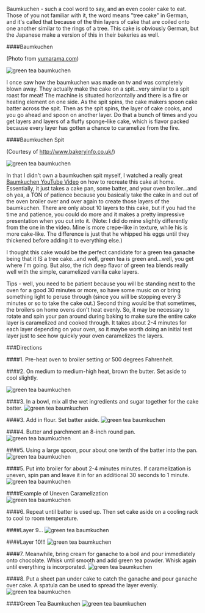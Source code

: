 Baumkuchen - such a cool word to say, and an even cooler cake to eat.  Those of you not familiar with it, the word means "tree cake" in German, and it's called that because of the thin layers of cake that are coiled onto one another similar to the rings of a tree.  This cake is obviously German, but the Japanese make a version of this in their bakeries as well. 

####Baumkuchen 

(Photo from [yumarama.com](www.yumarama.com))

![green tea baumkuchen](../img/105-1a.jpg "")

I once saw how the baumkuchen was made on tv and was completely blown away.  They actually make the cake on a spit...very similar to a spit roast for meat!  The machine is situated horizontally and there is a fire or heating element on one side.  As the spit spins, the cake makers spoon cake batter across the spit.  Then as the spit spins, the layer of cake cooks, and you go ahead and spoon on another layer.  Do that a bunch of times and you get layers and layers of a fluffy sponge-like cake, which is flavor packed because every layer has gotten a chance to caramelize from the fire.

####Baumkuchen Spit 

(Courtesy of http://www.bakeryinfo.co.uk/)

![green tea baumkuchen](../img/105-2.jpg "")

In that I didn't own a baumkuchen spit myself, I watched a really great [Baumkuchen YouTube Video](https://www.youtube.com/watch?v=3IOlA4hlvQk) on how to recreate this cake at home.  Essentially, it just takes a cake pan, some batter, and your oven broiler...and oh yea, a TON of patience because you basically take the cake in and out of the oven broiler over and over again to create those layers of the baumkuchen.  There are only about 10 layers to this cake, but if you had the time and patience, you could do more and it makes a pretty impressive presentation when you cut into it.  (Note: I did do mine slightly differently from the one in the video.  Mine is more crepe-like in texture, while his is more cake-like.  The difference is just that he whipped his eggs until they thickened before adding it to everything else.)
 
I thought this cake would be the perfect candidate for a green tea ganache being that it IS a tree cake...and well, green tea is green and...well, you get where I'm going.  But also, the rich deep flavor of green tea blends really well with the simple, caramelized vanilla cake layers.

Tips - well, you need to be patient because you will be standing next to the oven for a good 30 minutes or more, so have some music on or bring something light to peruse through (since you will be stopping every 3 minutes or so to take the cake out.)  Second thing would be that sometimes, the broilers on home ovens don't heat evenly.  So, it may be necessary to rotate and spin your pan around during baking to make sure the entire cake layer is caramelized and cooked through.  It takes about 2-4 minutes for each layer depending on your oven, so it maybe worth doing an initial test layer just to see how quickly your oven caramelizes the layers.  


###Directions

####1. Pre-heat oven to broiler setting or 500 degrees Fahrenheit.

####2. On medium to medium-high heat, brown the butter.  Set aside to cool slightly.

![green tea baumkuchen](../img/105-4.jpg "")

####3. In a bowl, mix all the wet ingredients and sugar together for the cake batter.
![green tea baumkuchen](../img/105-3.jpg "")

####3. Add in flour.  Set batter aside.
![green tea baumkuchen](../img/105-6.jpg "")

####4. Butter and parchment an 8-inch round pan.
![green tea baumkuchen](../img/105-7.jpg "")

####5. Using a large spoon, pour about one tenth of the batter into the pan.  
![green tea baumkuchen](../img/105-8.jpg "")

####5. Put into broiler for about 2-4 minutes minutes.  If caramelization is uneven, spin pan and leave it in for an additional 30 seconds to 1 minute. 
![green tea baumkuchen](../img/105-9.jpg "")

####Example of Uneven Caramelization  
![green tea baumkuchen](../img/105-10.jpg "")

####6. Repeat until batter is used up. Then set cake aside on a cooling rack to cool to room temperature.

####Layer 9...
![green tea baumkuchen](../img/105-11.jpg "")

####Layer 10!!!
![green tea baumkuchen](../img/105-12.jpg "")

####7. Meanwhile, bring cream for ganache to a boil and pour immediately onto chocolate.  Whisk until smooth and add green tea powder.  Whisk again until everything is incorporated.
![green tea baumkuchen](../img/105-13.jpg "")

####8. Put a sheet pan under cake to catch the ganache and pour ganache over cake.  A spatula can be used to spread the layer evenly.
![green tea baumkuchen](../img/105-14.jpg "")

####Green Tea Baumkuchen
![green tea baumkuchen](../img/105-15.jpg "")

